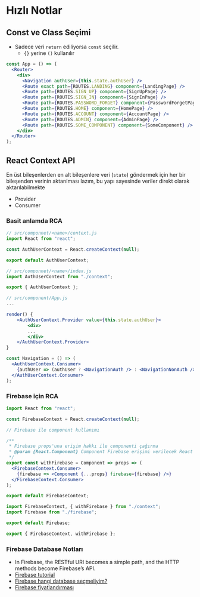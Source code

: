 # Hızlı Notlar

## Const ve Class Seçimi

- Sadece veri `return` ediliyorsa `const` seçilir.
  - `{}` yerine `()` kullanılır

```jsx
const App = () => (
  <Router>
    <div>
      <Navigation authUser={this.state.authUser} />
      <Route exact path={ROUTES.LANDING} component={LandingPage} />
      <Route path={ROUTES.SIGN_UP} component={SignUpPage} />
      <Route path={ROUTES.SIGN_IN} component={SignInPage} />
      <Route path={ROUTES.PASSWORD_FORGET} component={PasswordForgetPage} />
      <Route path={ROUTES.HOME} component={HomePage} />
      <Route path={ROUTES.ACCOUNT} component={AccountPage} />
      <Route path={ROUTES.ADMIN} component={AdminPage} />
      <Route path={ROUTES.SOME_COMPONENT} component={SomeComponent} />
    </div>
  </Router>
);
```

## React Context API

En üst bileşenlerden en alt bileşenlere veri (`state`) göndermek için her bir bileşenden verinin aktarılması lazım, bu yapı sayesinde veriler direkt olarak aktarılabilmekte

- Provider
- Consumer

### Basit anlamda RCA

```jsx
// src/componnet/<name>/context.js
import React from "react";

const AuthUserContext = React.createContext(null);

export default AuthUserContext;
```

```jsx
// src/componnet/<name>/index.js
import AuthUserContext from "./context";

export { AuthUserContext };
```

```jsx
// src/component/App.js
...

render() {
    <AuthUserContext.Provider value={this.state.authUser}>
        <div>
        ...
        </div>
    </AuthUserContext.Provider>
}
```

```jsx
const Navigation = () => (
  <AuthUserContext.Consumer>
    {authUser => (authUser ? <NavigationAuth /> : <NavigationNonAuth />)}
  </AuthUserContext.Consumer>
);
```

### Firebase için RCA

```jsx
import React from "react";

const FirebaseContext = React.createContext(null);

// Firebase ile component kullanımı

/**
 * Firebase props'una erişim hakkı ile componenti çağırma
 * @param {React.Component} Component Firebase erişimi verilecek React Componenti
 */
export const withFirebase = Component => props => (
  <FirebaseContext.Consumer>
    {firebase => <Component {...props} firebase={firebase} />}
  </FirebaseContext.Consumer>
);

export default FirebaseContext;
```

```jsx
import FirebaseContext, { withFirebase } from "./context";
import Firebase from "./firebase";

export default Firebase;

export { FirebaseContext, withFirebase };
```

### Firebase Database Notları

- In Firebase, the RESTful URI becomes a simple path, and the HTTP methods become Firebase’s API.
- [Firebase tutorial](https://www.robinwieruch.de/firebase-tutorial/)
- [Firebase hangi database seçmeliyim?](https://firebase.google.com/docs/database/rtdb-vs-firestore)
- [Firebase fiyatlandırması](https://firebase.google.com/pricing)
